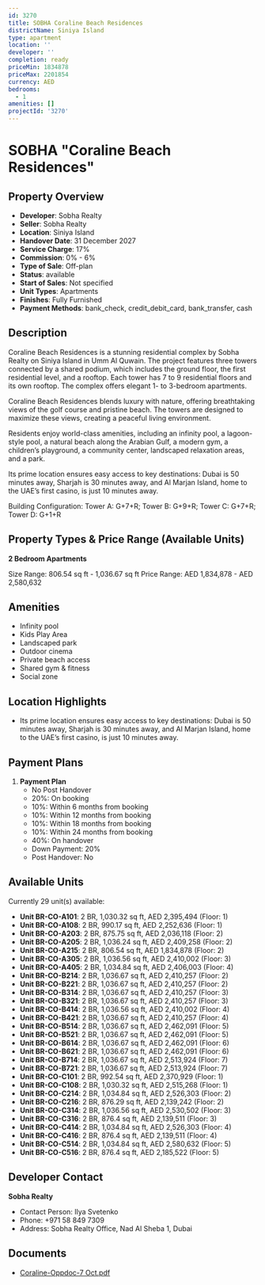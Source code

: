 ```yaml
---
id: 3270
title: SOBHA Coraline Beach Residences
districtName: Siniya Island
type: apartment
location: ''
developer: ''
completion: ready
priceMin: 1834878
priceMax: 2201854
currency: AED
bedrooms:
  - 1
amenities: []
projectId: '3270'
---
```


# SOBHA "Coraline Beach Residences"

## Property Overview
- **Developer**: Sobha Realty
- **Seller**: Sobha Realty
- **Location**: Siniya Island
- **Handover Date**: 31 December 2027
- **Service Charge**: 17%
- **Commission**: 0% - 6%
- **Type of Sale**: Off-plan
- **Status**: available
- **Start of Sales**: Not specified
- **Unit Types**: Apartments
- **Finishes**: Fully Furnished
- **Payment Methods**: bank_check, credit_debit_card, bank_transfer, cash

## Description
Coraline Beach Residences is a stunning residential complex by Sobha Realty on Siniya Island in Umm Al Quwain. The project features three towers connected by a shared podium, which includes the ground floor, the first residential level, and a rooftop. Each tower has 7 to 9 residential floors and its own rooftop. The complex offers elegant 1- to 3-bedroom apartments.

Coraline Beach Residences blends luxury with nature, offering breathtaking views of the golf course and pristine beach. The towers are designed to maximize these views, creating a peaceful living environment.

Residents enjoy world-class amenities, including an infinity pool, a lagoon-style pool, a natural beach along the Arabian Gulf, a modern gym, a children’s playground, a community center, landscaped relaxation areas, and a park.

Its prime location ensures easy access to key destinations: Dubai is 50 minutes away, Sharjah is 30 minutes away, and Al Marjan Island, home to the UAE’s first casino, is just 10 minutes away.

Building Configuration: Tower A: G+7+R; Tower B: G+9+R; Tower C: G+7+R; Tower D: G+1+R

## Property Types & Price Range (Available Units)
**2 Bedroom Apartments**

Size Range: 806.54 sq ft - 1,036.67 sq ft
Price Range: AED 1,834,878 - AED 2,580,632

## Amenities
- Infinity pool
- Kids Play Area
- Landscaped park
- Outdoor cinema
- Private beach access
- Shared gym & fitness
- Social zone

## Location Highlights
- Its prime location ensures easy access to key destinations: Dubai is 50 minutes away, Sharjah is 30 minutes away, and Al Marjan Island, home to the UAE’s first casino, is just 10 minutes away.

## Payment Plans
1. **Payment Plan**
   - No Post Handover
   - 20%: On booking
   - 10%: Within 6 months from  booking
   - 10%: Within 12 months from  booking
   - 10%: Within 18 months from  booking
   - 10%: Within 24 months from  booking
   - 40%: On handover
   - Down Payment: 20%
   - Post Handover: No

## Available Units
Currently 29 unit(s) available:
- **Unit BR-CO-A101**: 2 BR, 1,030.32 sq ft, AED 2,395,494 (Floor: 1)
- **Unit BR-CO-A108**: 2 BR, 990.17 sq ft, AED 2,252,636 (Floor: 1)
- **Unit BR-CO-A203**: 2 BR, 875.75 sq ft, AED 2,036,118 (Floor: 2)
- **Unit BR-CO-A205**: 2 BR, 1,036.24 sq ft, AED 2,409,258 (Floor: 2)
- **Unit BR-CO-A215**: 2 BR, 806.54 sq ft, AED 1,834,878 (Floor: 2)
- **Unit BR-CO-A305**: 2 BR, 1,036.56 sq ft, AED 2,410,002 (Floor: 3)
- **Unit BR-CO-A405**: 2 BR, 1,034.84 sq ft, AED 2,406,003 (Floor: 4)
- **Unit BR-CO-B214**: 2 BR, 1,036.67 sq ft, AED 2,410,257 (Floor: 2)
- **Unit BR-CO-B221**: 2 BR, 1,036.67 sq ft, AED 2,410,257 (Floor: 2)
- **Unit BR-CO-B314**: 2 BR, 1,036.67 sq ft, AED 2,410,257 (Floor: 3)
- **Unit BR-CO-B321**: 2 BR, 1,036.67 sq ft, AED 2,410,257 (Floor: 3)
- **Unit BR-CO-B414**: 2 BR, 1,036.56 sq ft, AED 2,410,002 (Floor: 4)
- **Unit BR-CO-B421**: 2 BR, 1,036.67 sq ft, AED 2,410,257 (Floor: 4)
- **Unit BR-CO-B514**: 2 BR, 1,036.67 sq ft, AED 2,462,091 (Floor: 5)
- **Unit BR-CO-B521**: 2 BR, 1,036.67 sq ft, AED 2,462,091 (Floor: 5)
- **Unit BR-CO-B614**: 2 BR, 1,036.67 sq ft, AED 2,462,091 (Floor: 6)
- **Unit BR-CO-B621**: 2 BR, 1,036.67 sq ft, AED 2,462,091 (Floor: 6)
- **Unit BR-CO-B714**: 2 BR, 1,036.67 sq ft, AED 2,513,924 (Floor: 7)
- **Unit BR-CO-B721**: 2 BR, 1,036.67 sq ft, AED 2,513,924 (Floor: 7)
- **Unit BR-CO-C101**: 2 BR, 992.54 sq ft, AED 2,370,929 (Floor: 1)
- **Unit BR-CO-C108**: 2 BR, 1,030.32 sq ft, AED 2,515,268 (Floor: 1)
- **Unit BR-CO-C214**: 2 BR, 1,034.84 sq ft, AED 2,526,303 (Floor: 2)
- **Unit BR-CO-C216**: 2 BR, 876.29 sq ft, AED 2,139,242 (Floor: 2)
- **Unit BR-CO-C314**: 2 BR, 1,036.56 sq ft, AED 2,530,502 (Floor: 3)
- **Unit BR-CO-C316**: 2 BR, 876.4 sq ft, AED 2,139,511 (Floor: 3)
- **Unit BR-CO-C414**: 2 BR, 1,034.84 sq ft, AED 2,526,303 (Floor: 4)
- **Unit BR-CO-C416**: 2 BR, 876.4 sq ft, AED 2,139,511 (Floor: 4)
- **Unit BR-CO-C514**: 2 BR, 1,034.84 sq ft, AED 2,580,632 (Floor: 5)
- **Unit BR-CO-C516**: 2 BR, 876.4 sq ft, AED 2,185,522 (Floor: 5)

## Developer Contact
**Sobha Realty**
- Contact Person: Ilya Svetenko
- Phone: +971 58 849 7309
- Address: Sobha Realty Office, Nad Al Sheba 1, Dubai

## Documents
- [Coraline-Oppdoc-7 Oct.pdf](https://cdn.geniemap.net/2024/10/07/l7d1TWdReXS6xmSjVOpQlP4KucbO4JXkMc73j9Qe.pdf)
